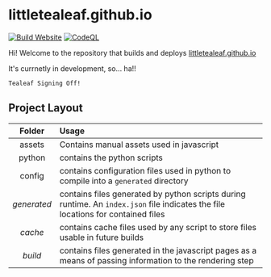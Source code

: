 # littletealeaf.github.io
 
[![Build Website](https://github.com/LittleTealeaf/littletealeaf.github.io/actions/workflows/build.yml/badge.svg)](https://github.com/LittleTealeaf/littletealeaf.github.io/actions/workflows/build.yml) [![CodeQL](https://github.com/LittleTealeaf/littletealeaf.github.io/actions/workflows/codeql.yml/badge.svg)](https://github.com/LittleTealeaf/littletealeaf.github.io/actions/workflows/codeql.yml)

Hi! Welcome to the repository that builds and deploys [littletealeaf.github.io](https://littletealeaf.github.io)

It's currnetly in development, so... ha!!

`Tealeaf Signing Off!`

<!-- ## The revamp

The goal of the revamp: Move away from using python AND Javascript and just using Javascript so I don't have to go back and forward and keep changin stuff

### Revamp Structure

- Use Python to setup / organize the page structure (creating a specific directory that contains a 'dynamic' based repository)
- Then, use javascript to build the pages, including fetching the API and such
- For the api in javascript, add in those extra ways we are able to use to get API endpoints -->

## Project Layout

| Folder | Usage |
| :---: | :--- |
| assets | Contains manual assets used in javascript |
| python | contains the python scripts |
| config | contains configuration files used in python to compile into a `generated` directory |
| *generated* | contains files generated by python scripts during runtime. An `index.json` file indicates the file locations for contained files |
| *cache* | contains cache files used by any script to store files usable in future builds |
| *build* | contains files generated in the javascript pages as a means of passing information to the rendering step |

